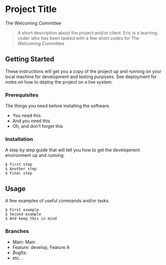 # Project Title
The Welcoming Committee
> A short description about the project and/or client.
Eric is a learning coder who has been tasked with a few short codes for The Welcoming Committee
## Getting Started

These instructions will get you a copy of the project up and running on your local machine for development and testing purposes. See deployment for notes on how to deploy the project on a live system.

### Prerequisites

The things you need before installing the software.

+ You need this
+ And you need this
+ Oh, and don't forget this

### Installation

A step by step guide that will tell you how to get the development environment up and running.

```
$ First step
$ Another step
$ Final step
```

## Usage

A few examples of useful commands and/or tasks.

```
$ First example
$ Second example
$ And keep this in mind
```
### Branches

* Main: Main
* Feature: develop, Feature A
* Bugfix:
* etc...

